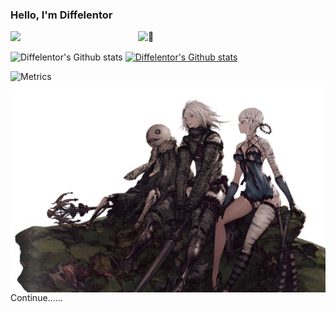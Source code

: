 ### Hello, I'm Diffelentor

![](https://visitor-badge.glitch.me/badge?page_id=Diffelentor.readme)
<img align="right" width="300" alt="🦑" src="https://count.getloli.com/get/@:Diffelentor?theme=moebooru-h">

![Diffelentor's Github stats](https://github-readme-stats.vercel.app/api?username=Diffelentor&show_icons=true)
[![Diffelentor's Github stats](https://github-readme-stats.vercel.app/api/top-langs/?username=Diffelentor&layout=compact)](https://github.com/Diffelentor/github-readme-stats)

![Metrics](https://metrics.lecoq.io/Diffelentor?template=classic&config.timezone=Asia%2FShanghai)<img align="right" wide="200" src="https://github.com/Diffelentor/Diffelentor/blob/main/source/130322172-4e4996cd-eb3d-4013-9fc2-47e573413310%20(2).png">

Continue......
